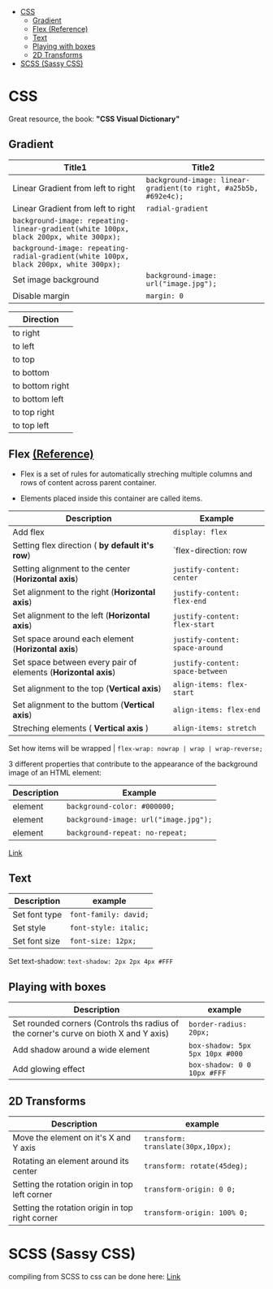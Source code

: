 <!--ts-->
   * [CSS](#css)
      * [Gradient](#gradient)
      * [Flex <a href="https://css-tricks.com/snippets/css/a-guide-to-flexbox/" rel="nofollow">(Reference)</a>](#flex-reference)
      * [Text](#text)
      * [Playing with boxes](#playing-with-boxes)
      * [2D Transforms](#2d-transforms)
   * [SCSS (Sassy CSS)](#scss-sassy-css)

<!-- Added by: gil_diy, at: 2019-02-23T11:56+02:00 -->

<!--te-->

# CSS
Great resource, the book: **"CSS Visual Dictionary"**


## Gradient
Title1 | Title2
------------|-----
Linear Gradient from left to right | `background-image: linear-gradient(to right, #a25b5b, #692e4c);`
Linear Gradient from left to right | `radial-gradient`
 | `background-image: repeating-linear-gradient(white 100px, black 200px, white 300px);`
 | `background-image: repeating-radial-gradient(white 100px, black 200px, white 300px);`
 Set image background | `background-image: url("image.jpg");`
 Disable margin | `margin: 0`


Direction|
----------|
to right|
to left|
to top|
to bottom|
to bottom right|
to bottom left|
to top right|
to top left|



## Flex [(Reference)](https://css-tricks.com/snippets/css/a-guide-to-flexbox/)

* Flex is a set of rules for automatically streching multiple columns and rows of content across parent container.

* Elements placed inside this container are called items.

Description | Example
------------|-----
Add flex | `display: flex `
Setting flex direction ( **by default it's row**)| `flex-direction: row | row-reverse | column | column-reverse;`
Setting alignment to the center (**Horizontal axis**) | `justify-content: center`
Set alignment to the right (**Horizontal axis**) | `justify-content: flex-end`
Set alignment to the left  (**Horizontal axis**) | `justify-content: flex-start`
Set space around each element (**Horizontal axis**) | `justify-content: space-around`
Set space between every pair of elements (**Horizontal axis**) | `justify-content: space-between`
Set alignment to the top  (**Vertical axis**) | `align-items: flex-start`
Set alignment to the buttom  (**Vertical axis**) | `align-items: flex-end`
Streching elements ( **Vertical axis** ) | `align-items: stretch`

Set how items will be wrapped | `flex-wrap: nowrap | wrap | wrap-reverse;`


3 different properties that contribute to the appearance of the background image of an HTML element:

Description | Example
------------|-----
 element | `background-color: #000000;`
 element | `background-image: url("image.jpg");`
 element | `background-repeat: no-repeat;`

[Link](https://medium.com/@js_tut/flexbox-the-animated-tutorial-8075cbe4c1b2)

## Text
Description | example
------------|-----
Set font type| `font-family: david;`
Set style | `font-style: italic;`
Set font size | `font-size: 12px;`
Set text-shadow: `text-shadow: 2px 2px 4px #FFF`


## Playing with boxes

Description | example
------------|-----
Set rounded corners (Controls ths radius of the corner's curve on bioth X and Y axis) | `border-radius: 20px;`
Add shadow around a wide element | `box-shadow: 5px 5px 10px #000`
Add glowing effect | `box-shadow: 0 0 10px #FFF`


## 2D Transforms
Description | example
------------|-----
Move the element on it's X and Y axis | `transform: translate(30px,10px);`
Rotating an element around its center | `transform: rotate(45deg);`
Setting the rotation origin in top left corner | `transform-origin: 0 0;`
Setting the rotation origin in top right corner | `transform-origin: 100% 0;`


# SCSS (Sassy CSS)

compiling from SCSS to css can be done here: [Link](https://www.sassmeister.com/)
